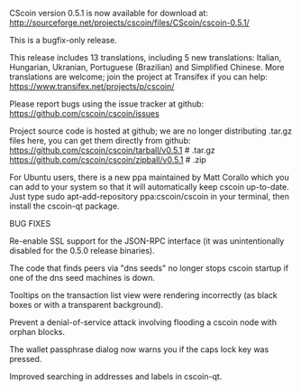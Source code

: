 CScoin version 0.5.1 is now available for download at:
http://sourceforge.net/projects/cscoin/files/CScoin/cscoin-0.5.1/

This is a bugfix-only release.

This release includes 13 translations, including 5 new translations:
Italian, Hungarian, Ukranian, Portuguese (Brazilian) and Simplified Chinese.
More translations are welcome; join the project at Transifex if you can help:
https://www.transifex.net/projects/p/cscoin/

Please report bugs using the issue tracker at github:
https://github.com/cscoin/cscoin/issues

Project source code is hosted at github; we are no longer
distributing .tar.gz files here, you can get them
directly from github:
https://github.com/cscoin/cscoin/tarball/v0.5.1  # .tar.gz
https://github.com/cscoin/cscoin/zipball/v0.5.1  # .zip

For Ubuntu users, there is a new ppa maintained by Matt Corallo which
you can add to your system so that it will automatically keep
cscoin up-to-date.  Just type
sudo apt-add-repository ppa:cscoin/cscoin
in your terminal, then install the cscoin-qt package.


BUG FIXES

Re-enable SSL support for the JSON-RPC interface (it was unintentionally
disabled for the 0.5.0 release binaries).

The code that finds peers via "dns seeds" no longer stops cscoin startup
if one of the dns seed machines is down.

Tooltips on the transaction list view were rendering incorrectly (as black boxes
or with a transparent background).

Prevent a denial-of-service attack involving flooding a cscoin node with
orphan blocks.

The wallet passphrase dialog now warns you if the caps lock key was pressed.

Improved searching in addresses and labels in cscoin-qt.
